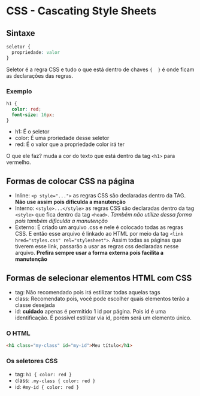 # CSS - Cascating Style Sheets

## Sintaxe

```css
seletor {
  propriedade: valor
}
```

Seletor é a regra CSS e tudo o que está dentro de chaves `{  }` é onde ficam
as declarações das regras.

### Exemplo

```css
h1 {
  color: red;
  font-size: 16px;
}
```

- h1: É o seletor
- color: É uma proriedade desse seletor
- red: É o valor que a propriedade color irá ter

O que ele faz? muda a cor do texto que está dentro da tag `<h1>` para vermelho.

## Formas de colocar CSS na página

- Inline: `<p style="...">` as regras CSS são declaradas dentro da TAG. **Não use assim pois dificulda a manutenção**
- Interno: `<style>...</style>` as regras CSS são declaradas dentro da tag `<style>` que fica dentro da 
tag `<head>`. *Também não utilize dessa forma pois também dificulda a manutenção*
- Externo: É criado um arquivo .css e nele é colocado todas as regras CSS. E então esse arquivo é linkado
ao HTML por meio da tag `<link hred="styles.css" rel="stylesheet">`. Assim todas as páginas que tiverem
esse link, passarão a usar as regras css declaradas nesse arquivo. 
**Prefira sempre usar a forma externa pois facilita a manutenção**

## Formas de selecionar elementos HTML com CSS

- tag: Não recomendado pois irá estilizar todas aquelas tags
- class: Recomendato pois, você pode escolher quais elementos terão a classe desejada
- id: **cuidado** apenas é permitido 1 id por página. Pois id é uma identificação. É possivel estilizar
via id, porém será um elemento único.

### O HTML

```html
<h1 class="my-class" id="my-id">Meu título</h1>
```
### Os seletores CSS

- tag: `h1 { color: red }`
- class: `.my-class { color: red }`
- id: `#my-id { color: red }`

